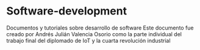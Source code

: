 # Software-development
Documentos y tutoriales sobre desarrollo de software
Este documento fue creado por Andrés Julián Valencia Osorio como la parte individual del trabajo final del diplomado de IoT y la cuarta revolución industrial
